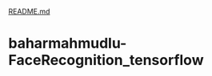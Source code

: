 [README.md](https://github.com/baharmahmudlu/baharmahmudlu-FaceRecognition_tensorflow/files/6700554/README.md)
# baharmahmudlu-FaceRecognition_tensorflow
